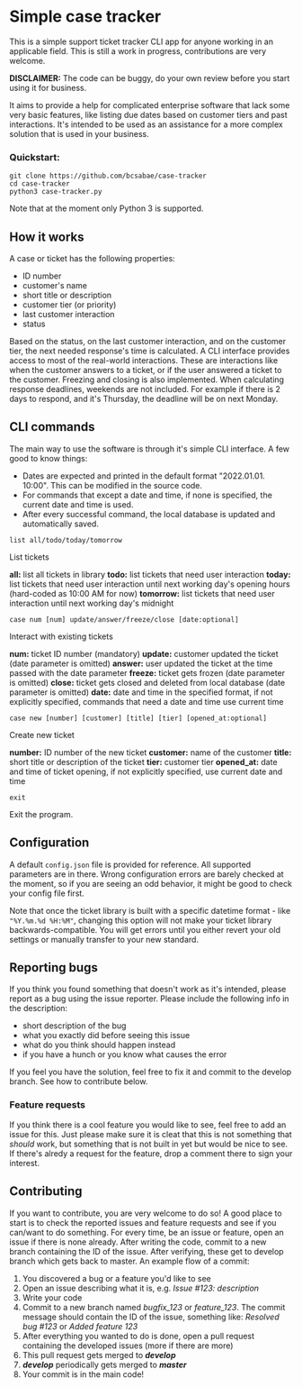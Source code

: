 # Simple case tracker

This is a simple support ticket tracker CLI app for anyone working in an applicable field. This is still a work in progress, contributions are very welcome.


**DISCLAIMER:** The code can be buggy, do your own review before you start using it for business.

It aims to provide a help for complicated enterprise software that lack some very basic features, like listing due dates based on customer tiers and past interactions. It's intended to be used as an assistance for a more complex solution that is used in your business.

### Quickstart:

`git clone https://github.com/bcsabae/case-tracker` \
`cd case-tracker` \
`python3 case-tracker.py`

Note that at the moment only Python 3 is supported.


## How it works

A case or ticket has the following properties:
- ID number
- customer's name
- short title or description
- customer tier (or priority)
- last customer interaction
- status

Based on the status, on the last customer interaction, and on the customer tier, the next needed response's time is calculated. A CLI interface provides access to most of the real-world interactions. These are interactions like when the customer answers to a ticket, or if the user answered a ticket to the customer. Freezing and closing is also implemented. When calculating response deadlines, weekends are not included. For example if there is 2 days to respond, and it's Thursday, the deadline will be on next Monday.

## CLI commands

The main way to use the software is through it's simple CLI interface. A few good to know things:
- Dates are expected and printed in the default format "2022.01.01. 10:00". This can be modified in the source code.
- For commands that except a date and time, if none is specified, the current date and time is used.
- After every successful command, the local database is updated and automatically saved.

`list all/todo/today/tomorrow`

List tickets

**all:** list all tickets in library
**todo:** list tickets that need user interaction
**today:** list tickets that need user interaction until next working day's opening hours (hard-coded as 10:00 AM for now)
**tomorrow:** list tickets that need user interaction until next working day's midnight

`case num [num] update/answer/freeze/close [date:optional]`

Interact with existing tickets

**num:** ticket ID number (mandatory)
**update:** customer updated the ticket (date parameter is omitted)
**answer:** user updated the ticket at the time passed with the date parameter
**freeze:** ticket gets frozen (date parameter is omitted)
**close:** ticket gets closed and deleted from local database (date parameter is omitted)
**date:** date and time in the specified format, if not explicitly specified, commands that need a date and time use current time

`case new [number] [customer] [title] [tier] [opened_at:optional]`

Create new ticket

**number:** ID number of the new ticket
**customer:** name of the customer
**title:** short title or description of the ticket
**tier:** customer tier
**opened_at:** date and time of ticket opening, if not explicitly specified, use current date and time

`exit`

Exit the program.


## Configuration

A default `config.json` file is provided for reference. All supported parameters are in there. Wrong configuration errors are barely checked at the moment, so if you are seeing an odd behavior, it might be good to check your config file first.

Note that once the ticket library is built with a specific datetime format - like `"%Y.%m.%d %H:%M"`, changing this option will not make your ticket library backwards-compatible. You will get errors until you either revert your old settings or manually transfer to your new standard.


## Reporting bugs

If you think you found something that doesn't work as it's intended, please report as a bug using the issue reporter. Please include the following info in the description:
- short description of the bug
- what you exactly did before seeing this issue
- what do you think should happen instead
- if you have a hunch or you know what causes the error

If you feel you have the solution, feel free to fix it and commit to the develop branch. See how to contribute below.

### Feature requests

If you think there is a cool feature you would like to see, feel free to add an issue for this. Just please make sure it is cleat that this is not something that *should* work, but something that is not built in yet but would be nice to see. If there's alredy a request for the feature, drop a comment there to sign your interest.

## Contributing

If you want to contribute, you are very welcome to do so! A good place to start is to check the reported issues and feature requests and see if you can/want to do something. For every time, be an issue or feature, open an issue if there is none already. After writing the code, commit to a new branch containing the ID of the issue. After verifying, these get to develop branch which gets back to master. An example flow of a commit:

1. You discovered a bug or a feature you'd like to see
2. Open an issue describing what it is, e.g. *Issue #123: description*
3. Write your code
4. Commit to a new branch named *bugfix_123* or *feature_123*. The commit message should contain the ID of the issue, something like: *Resolved bug #123* or *Added feature 123*
5. After everything you wanted to do is done, open a pull request containing the developed issues (more if there are more)
6. This pull request gets merged to ***develop***
7. ***develop*** periodically gets merged to ***master***
8. Your commit is in the main code!
